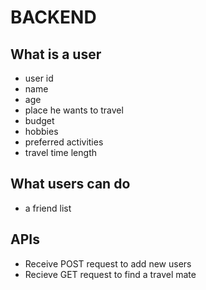 # BACKEND

## What is a user
- user id
- name
- age
- place he wants to travel
- budget
- hobbies
- preferred activities
- travel time length

## What users can do
- a friend list


## APIs
- Receive POST request to add new users
- Recieve GET request to find a travel mate
